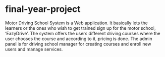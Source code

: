 # final-year-project
Motor Driving School System is a Web application. It basically lets the learners or the ones who wish to get trained sign up for the motor school, ‘EazyDrive’. The system offers the users different driving courses where the user chooses the course and according to it, pricing is done. The admin panel is for driving school manager for creating courses and enroll new users and manage services.
